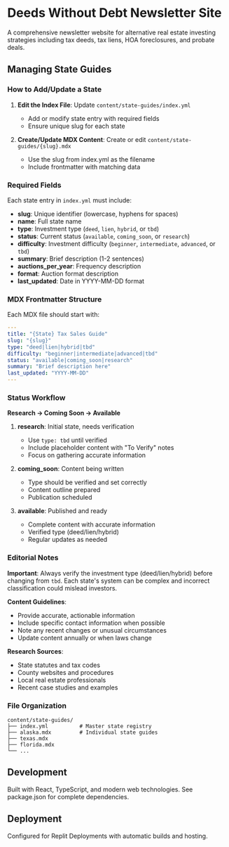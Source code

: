 # Deeds Without Debt Newsletter Site

A comprehensive newsletter website for alternative real estate investing strategies including tax deeds, tax liens, HOA foreclosures, and probate deals.

## Managing State Guides

### How to Add/Update a State

1. **Edit the Index File**: Update `content/state-guides/index.yml`
   - Add or modify state entry with required fields
   - Ensure unique slug for each state

2. **Create/Update MDX Content**: Create or edit `content/state-guides/{slug}.mdx`
   - Use the slug from index.yml as the filename
   - Include frontmatter with matching data

### Required Fields

Each state entry in `index.yml` must include:

- **slug**: Unique identifier (lowercase, hyphens for spaces)
- **name**: Full state name
- **type**: Investment type (`deed`, `lien`, `hybrid`, or `tbd`)
- **status**: Current status (`available`, `coming_soon`, or `research`)
- **difficulty**: Investment difficulty (`beginner`, `intermediate`, `advanced`, or `tbd`)
- **summary**: Brief description (1-2 sentences)
- **auctions_per_year**: Frequency description
- **format**: Auction format description
- **last_updated**: Date in YYYY-MM-DD format

### MDX Frontmatter Structure

Each MDX file should start with:

```yaml
---
title: "{State} Tax Sales Guide"
slug: "{slug}"
type: "deed|lien|hybrid|tbd"
difficulty: "beginner|intermediate|advanced|tbd"
status: "available|coming_soon|research"
summary: "Brief description here"
last_updated: "YYYY-MM-DD"
---
```

### Status Workflow

**Research → Coming Soon → Available**

1. **research**: Initial state, needs verification
   - Use `type: tbd` until verified
   - Include placeholder content with "To Verify" notes
   - Focus on gathering accurate information

2. **coming_soon**: Content being written
   - Type should be verified and set correctly
   - Content outline prepared
   - Publication scheduled

3. **available**: Published and ready
   - Complete content with accurate information
   - Verified type (deed/lien/hybrid)
   - Regular updates as needed

### Editorial Notes

**Important**: Always verify the investment type (deed/lien/hybrid) before changing from `tbd`. Each state's system can be complex and incorrect classification could mislead investors.

**Content Guidelines**:
- Provide accurate, actionable information
- Include specific contact information when possible
- Note any recent changes or unusual circumstances
- Update content annually or when laws change

**Research Sources**:
- State statutes and tax codes
- County websites and procedures
- Local real estate professionals
- Recent case studies and examples

### File Organization

```
content/state-guides/
├── index.yml          # Master state registry
├── alaska.mdx         # Individual state guides
├── texas.mdx
├── florida.mdx
└── ...
```

## Development

Built with React, TypeScript, and modern web technologies. See package.json for complete dependencies.

## Deployment

Configured for Replit Deployments with automatic builds and hosting.